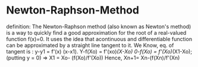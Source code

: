 # Newton-Raphson-Method
definition: The Newton-Raphson method (also known as Newton's method) is a way to quickly find a good approximation for the root of a real-valued function f(x)=0. It uses the idea that acontinuous and differentiable function can be approximated by a straight line tangent to it.
We Know, eq. of tangent is : y-y1 = f'(x) (x-x1).
Y-f(Xo) = f'(xo)*(X-Xo)
0-f(Xo) = f'(Xo)*(X1-Xo); (putting y = 0)
=> X1 = Xo- (f(Xo)/f'(Xo))
Hence,
Xn+1= Xn-(f(Xn)/f'(Xn)

